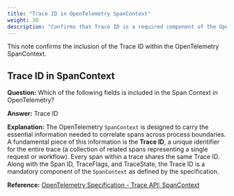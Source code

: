 ```yaml
---
title: "Trace ID in OpenTelemetry SpanContext"
weight: 30
description: "Confirms that Trace ID is a required component of the OpenTelemetry SpanContext."
---
```


This note confirms the inclusion of the Trace ID within the OpenTelemetry SpanContext.

## Trace ID in SpanContext

**Question:**
Which of the following fields is included in the Span Context in OpenTelemetry?

**Answer:**
Trace ID

**Explanation:**
The OpenTelemetry `SpanContext` is designed to carry the essential information needed to correlate spans across process boundaries. A fundamental piece of this information is the **Trace ID**, a unique identifier for the entire trace (a collection of related spans representing a single request or workflow). Every span within a trace shares the same Trace ID. Along with the Span ID, TraceFlags, and TraceState, the Trace ID is a mandatory component of the `SpanContext` as defined by the specification.

**Reference:**
[OpenTelemetry Specification - Trace API: SpanContext](https://opentelemetry.io/docs/specs/otel/trace/api/#spancontext)
